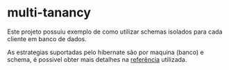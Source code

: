 # multi-tanancy

Este projeto possuiu exemplo de como utilizar schemas isolados para cada cliente em banco de dados.

As estrategias suportadas pelo hibernate são por maquina (banco) e schema, é possivel obter mais detalhes na <a target="_blank" href="https://medium.com/swlh/multi-tenancy-implementation-using-spring-boot-hibernate-6a8e3ecb251a">referência<a> utilizada. 
